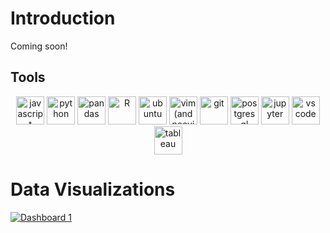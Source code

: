 # Introduction

Coming soon!

## Tools

<p align="center">

  <img src="https://cdn.jsdelivr.net/gh/devicons/devicon/icons/javascript/javascript-original.svg" alt="javascript" height=45 width=45 />

  <img src="https://cdn.jsdelivr.net/gh/devicons/devicon/icons/python/python-original.svg" alt="python" height=45 width=45 />

  <img src="https://cdn.jsdelivr.net/gh/devicons/devicon/icons/pandas/pandas-original.svg" alt="pandas" height=45 width=45 />

  <img src="https://cdn.jsdelivr.net/gh/devicons/devicon/icons/rstudio/rstudio-original.svg" alt="R" height=45 width=45/>  

  <img src="https://cdn.jsdelivr.net/gh/devicons/devicon/icons/fedora/fedora-plain.svg" alt="ubuntu" height=45 width=45 />

  <img src="https://cdn.jsdelivr.net/gh/devicons/devicon/icons/vim/vim-original.svg" alt="vim (and neovim)" height=45 width=45 />

  <img src="https://cdn.jsdelivr.net/gh/devicons/devicon/icons/git/git-original.svg" alt="git" height=45 width=45/>

  <img src="https://cdn.jsdelivr.net/gh/devicons/devicon/icons/postgresql/postgresql-original.svg" alt="postgresql" height=45 width=45 />

  <img src="https://cdn.jsdelivr.net/gh/devicons/devicon/icons/jupyter/jupyter-original.svg" alt="jupyter" height=45 width=45 />

  <img src="https://cdn.jsdelivr.net/gh/devicons/devicon/icons/vscode/vscode-original.svg" alt="vs code" height=45 width=45 />
  <img src="https://cvs.savannah.gnu.org/viewvc/*checkout*/emacs/emacs/etc/images/icons/hicolor/128x128/apps/emacs.png" alt="tableau" height=45 width=45 />

</p>

# Data Visualizations

<div class='tableauPlaceholder' id='viz1675058854105' style='position: relative'><noscript><a href='#'><img alt='Dashboard 1 ' src='https:&#47;&#47;public.tableau.com&#47;static&#47;images&#47;St&#47;StartupSuccessesandFailuresDatasetViz&#47;Dashboard1&#47;1_rss.png' style='border: none' /></a></noscript><object class='tableauViz'  style='display:none;'><param name='host_url' value='https%3A%2F%2Fpublic.tableau.com%2F' /> <param name='embed_code_version' value='3' /> <param name='site_root' value='' /><param name='name' value='StartupSuccessesandFailuresDatasetViz&#47;Dashboard1' /><param name='tabs' value='no' /><param name='toolbar' value='yes' /><param name='static_image' value='https:&#47;&#47;public.tableau.com&#47;static&#47;images&#47;St&#47;StartupSuccessesandFailuresDatasetViz&#47;Dashboard1&#47;1.png' /> <param name='animate_transition' value='yes' /><param name='display_static_image' value='yes' /><param name='display_spinner' value='yes' /><param name='display_overlay' value='yes' /><param name='display_count' value='yes' /><param name='language' value='en-US' /></object></div>              
